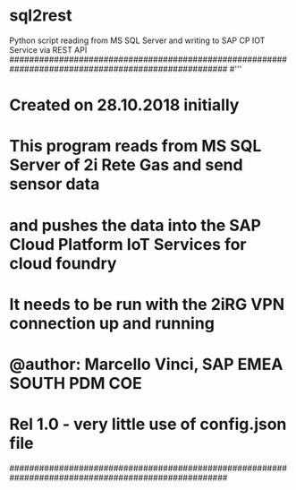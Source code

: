 # sql2rest
Python script reading from MS SQL Server and writing to SAP CP IOT Service via REST API
####################################################################################################
#'''
# Created on 28.10.2018 initially
# This program reads from MS SQL Server of 2i Rete Gas and send sensor data 
# and pushes the data into the SAP Cloud Platform IoT Services for cloud foundry
#
# It needs to be run with the 2iRG VPN connection up and running 
# @author: Marcello Vinci, SAP EMEA SOUTH PDM COE 
# Rel 1.0 - very little use of config.json file
####################################################################################################
